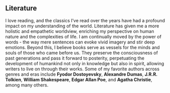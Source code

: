 ## Literature

I love reading, and the classics I’ve read over the years have had a profound impact on my understanding of the world. Literature has given me a more holistic and empathetic worldview, enriching my perspective on human nature and the complexities of life. I am continually moved by the power of words - the way mere sentences can evoke vivid imagery and stir deep emotions. Beyond this, I believe books serve as vessels for the minds and souls of those who came before us. They preserve the consciousness of past generations and pass it forward to posterity, perpetuating the development of humankind not only in knowledge but also in spirit, allowing writers to live on through their works. Some of my favorite authors across genres and eras include **Fyodor Dostoyevsky**, **Alexandre Dumas**, **J.R.R. Tolkien**, **William Shakespeare**, **Edgar Allan Poe**, and **Agatha Christie**, among many others.

